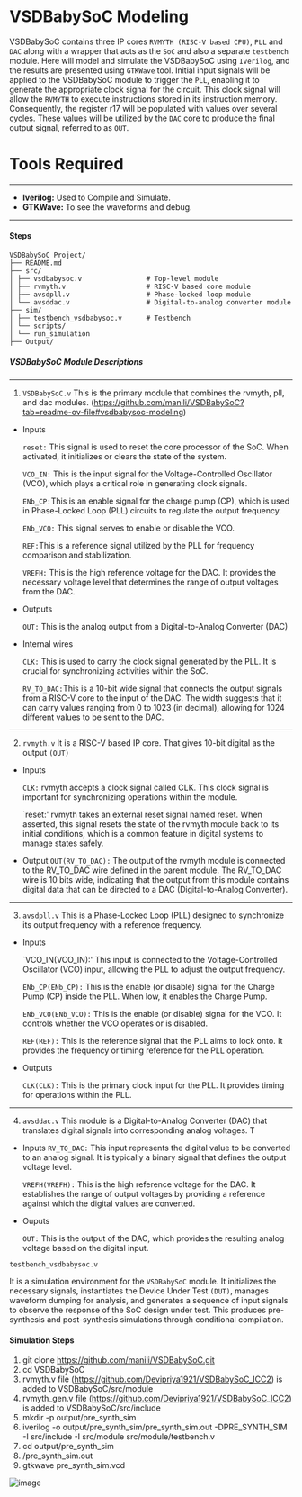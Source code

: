 # VSDBabySoC Modeling
VSDBabySoC contains three IP cores `RVMYTH (RISC-V based CPU)`, `PLL` and `DAC` along with a wrapper that acts as the `SoC` and also a separate `testbench` module. Here will model and simulate the VSDBabySoC using `Iverilog`, and the results are presented using `GTKWave` tool. Initial input signals will be applied to the VSDBabySoC module to trigger the `PLL`, enabling it to generate the appropriate clock signal for the circuit. This clock signal will allow the `RVMYTH` to execute instructions stored in its instruction memory. Consequently, the register r17 will be populated with values over several cycles. These values will be utilized by the `DAC` core to produce the final output signal, referred to as `OUT`.

# Tools Required
-----
* __Iverilog:__ Used to Compile and Simulate.
* __GTKWave:__ To see the waveforms and debug.
-----

#### Steps
```
VSDBabySoC Project/
├── README.md
├── src/
│ ├── vsdbabysoc.v                # Top-level module
│ ├── rvmyth.v                    # RISC-V based core module
│ ├── avsdpll.v                   # Phase-locked loop module
│ └── avsddac.v                   # Digital-to-analog converter module
├── sim/
│ ├── testbench_vsdbabysoc.v      # Testbench
│ └── scripts/
│ └── run_simulation
├── Output/

```

    

##### VSDBabySoC Module Descriptions

-----

1. `VSDBabySoC.v`
This is the primary module that combines the rvmyth, pll, and dac modules. (https://github.com/manili/VSDBabySoC?tab=readme-ov-file#vsdbabysoc-modeling)
* Inputs
  
  `reset:` This signal is used to reset the core processor of the SoC. When activated, it initializes or clears the state of the system.
  
  `VCO_IN:` This is the input signal for the Voltage-Controlled Oscillator (VCO), which plays a critical role in generating clock signals.
  
  `ENb_CP:`This is an enable signal for the charge pump (CP), which is used in Phase-Locked Loop (PLL) circuits to regulate the output frequency.
  
  `ENb_VCO:` This signal serves to enable or disable the VCO.
  
  `REF:`This is a reference signal utilized by the PLL for frequency comparison and stabilization.
  
  `VREFH:` This is the high reference voltage for the DAC. It provides the necessary voltage level that determines the range of output voltages from the DAC.
  
* Outputs
  
  `OUT:` This is the analog output from a Digital-to-Analog Converter (DAC)
  
* Internal wires
  
  `CLK:` This is used to carry the clock signal generated by the PLL. It is crucial for synchronizing activities within the SoC.
  
  `RV_TO_DAC:`This is a 10-bit wide signal that connects the output signals from a RISC-V core to the input of the DAC. The width suggests that it can carry values 
   ranging from 0 to 1023 (in decimal), allowing for 1024 different values to be sent to the DAC.

-----

  
2. `rvmyth.v`
It is a RISC-V based IP core. That gives 10-bit digital as the output `(OUT)`

* Inputs

  `CLK:` rvmyth accepts a clock signal called CLK. This clock signal is important for synchronizing operations within the module.

  `reset:' rvmyth takes an external reset signal named reset. When asserted, this signal resets the state of the rvmyth module back to its initial conditions, 
   which is a common feature in digital systems to manage states safely.

* Output 
  `OUT(RV_TO_DAC):` The output of the rvmyth module is connected to the RV_TO_DAC wire defined in the parent module. The RV_TO_DAC wire is 10 bits wide, indicating 
   that the output from this module contains digital data that can be directed to a DAC (Digital-to-Analog Converter).

------


3. `avsdpll.v`
    This is a Phase-Locked Loop (PLL) designed to synchronize its output frequency with a reference frequency. 

* Inputs
  
  `VCO_IN(VCO_IN):' This input is connected to the Voltage-Controlled Oscillator (VCO) input, allowing the PLL to adjust the output frequency.
  
  `ENb_CP(ENb_CP):` This is the enable (or disable) signal for the Charge Pump (CP) inside the PLL. When low, it enables the Charge Pump.
  
  `ENb_VCO(ENb_VCO):` This is the enable (or disable) signal for the VCO. It controls whether the VCO operates or is disabled.
  
  `REF(REF):` This is the reference signal that the PLL aims to lock onto. It provides the frequency or timing reference for the PLL operation.

* Outputs
  
  `CLK(CLK):` This is the primary clock input for the PLL. It provides timing for operations within the PLL.


------

4. `avsddac.v`
   This module is a Digital-to-Analog Converter (DAC) that translates digital signals into corresponding analog voltages. T

* Inputs
  `RV_TO_DAC:` This input represents the digital value to be converted to an analog signal. It is typically a binary signal that defines the output voltage level.

  `VREFH(VREFH):` This is the high reference voltage for the DAC. It establishes the range of output voltages by providing a reference against which the digital 
   values are converted.

* Ouputs
  
  `OUT:` This is the output of the DAC, which provides the resulting analog voltage based on the digital input.



`testbench_vsdbabysoc.v`



It is a simulation environment for the `VSDBabySoC` module. It initializes the necessary signals, instantiates the Device Under Test `(DUT)`, manages waveform dumping for analysis, and generates a sequence of input signals to observe the response of the SoC design under test. This produces pre-synthesis and post-synthesis simulations through conditional compilation.

#### Simulation Steps

1. git clone https://github.com/manili/VSDBabySoC.git
2. cd VSDBabySoC
3. rvmyth.v file (https://github.com/Devipriya1921/VSDBabySoC_ICC2) is added to VSDBabySoC/src/module
4. rvmyth_gen.v file (https://github.com/Devipriya1921/VSDBabySoC_ICC2) is added to VSDBabySoC/src/include
5. mkdir -p output/pre_synth_sim
6. iverilog -o output/pre_synth_sim/pre_synth_sim.out -DPRE_SYNTH_SIM -I src/include -I src/module src/module/testbench.v
7. cd output/pre_synth_sim
8. /pre_synth_sim.out
9. gtkwave pre_synth_sim.vcd

    
![image](https://github.com/user-attachments/assets/b8fd67c0-c37b-4c97-9f3d-0a00489d4ad9)


